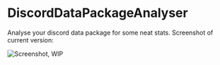 # DiscordDataPackageAnalyser
Analyse your discord data package for some neat stats. Screenshot of current version:

![Screenshot, WIP](https://i.imgur.com/r6slMsj.png)
